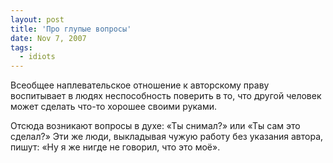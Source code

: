 ```yaml
---
layout: post
title: 'Про глупые вопросы'
date: Nov 7, 2007
tags:
  - idiots
---
```


Всеобщее наплевательское отношение к авторскому праву воспитывает в людях неспособность поверить в то, что другой человек может сделать что-то хорошее своими руками.

Отсюда возникают вопросы в духе: «Ты снимал?» или «Ты сам это сделал?» Эти же люди, выкладывая чужую работу без указания автора, пишут: «Ну я же нигде не говорил, что это моё».
